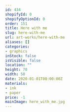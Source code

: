 ```yaml
---
id: 434
shopifyId: 0
shopifyOptionId: 0
order: 151
title: Here with me
slug: here-with-me
url: art-works/here-with-me
aliases: []
categories:
- graphics
inStock: false
isVisible: false
location: ""
height: 70
width: 50
date: 2020-01-01T00:00:00Z
materials:
- ink
- paper
price: -1
mainImage: here_with_me.jpg
---
```


